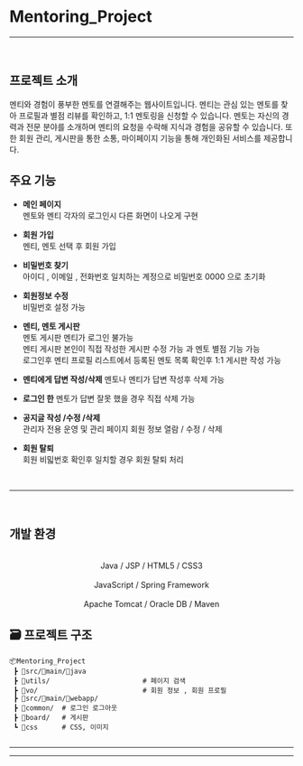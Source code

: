  # Mentoring_Project





-----------------------------------------------------------------------------------------------------------------

<br>

## 프로젝트 소개

멘티와 경험이 풍부한 멘토를 연결해주는 웹사이트입니다. 멘티는 관심 있는 멘토를 찾아 프로필과 별점 리뷰를 확인하고, 1:1 멘토링을 신청할 수 있습니다.
멘토는 자신의 경력과 전문 분야를 소개하며 멘티의 요청을 수락해 지식과 경험을 공유할 수 있습니다. 또한 회원 관리, 게시판을 통한 소통, 마이페이지 기능을 통해 개인화된 서비스를 제공합니다.



## 주요 기능

* **메인 페이지**   
  멘토와 멘티 각자의 로그인시 다른 화면이 나오게 구현
  
* **회원 가입**   
  멘티, 멘토 선택 후 회원 가입
  
* **비밀번호 찾기**   
  아이디 , 이메일 , 전화번호 일치하는 계정으로 비밀번호 0000 으로 초기화 
  
* **회원정보 수정**   
  비밀번호 설정 가능  
  
* **멘티, 멘토 게시판**   
  멘토 게시판 멘티가 로그인 불가능 <br>
  멘티 게시판 본인이 직접 작성한 게시판 수정 가능 과 멘토 별점 기능 가능<br>
  로그인후 멘티 프로필 리스트에서 등록된 멘토 목록 확인후 1:1 게시판 작성 가능

* **멘티에게 답변 작성/삭제**
  멘토나 멘티가 답변 작성후 삭제 가능
  
* **로그인 한**
  멘토가 답변 잘못 했을 경우 직접 삭제 가능   

* **공지글 작성 /수정 /삭제**   
     관리자 전용 운영 및 관리 페이지
     회원 정보 열람 / 수정 / 삭제 
 * **회원 탈퇴**   
    회원 비밃번호 확인후 일치할 경우 회원 탈퇴 처리
 
<br>

-----------------------------------------------------------------------------------------------------------------

<br>

##  개발 환경   

<div align="center">
  
<br>
Java / JSP / HTML5 / CSS3 </br>
<br>
JavaScript / Spring Framework
</br>
<br>
Apache Tomcat / Oracle DB / Maven
</br>
</div>


## 🗃 프로젝트 구조
```
📦Mentoring_Project
 ┣ 📂src/📂main/📂java
 ┣ 📂utils/                       # 페이지 검색
 ┣ 📂vo/                          # 회원 정보 , 회원 프로필
 ┣ 📂src/📂main/📂webapp/               
 ┣ 📂common/  # 로그인 로그아웃
 ┣ 📂board/   # 게시판      
 ┗ 📂css      # CSS, 이미지
 
```

---------------------------------------------------------------------------------------------------



-----------------------------------------------------------------------------------------------------------------
